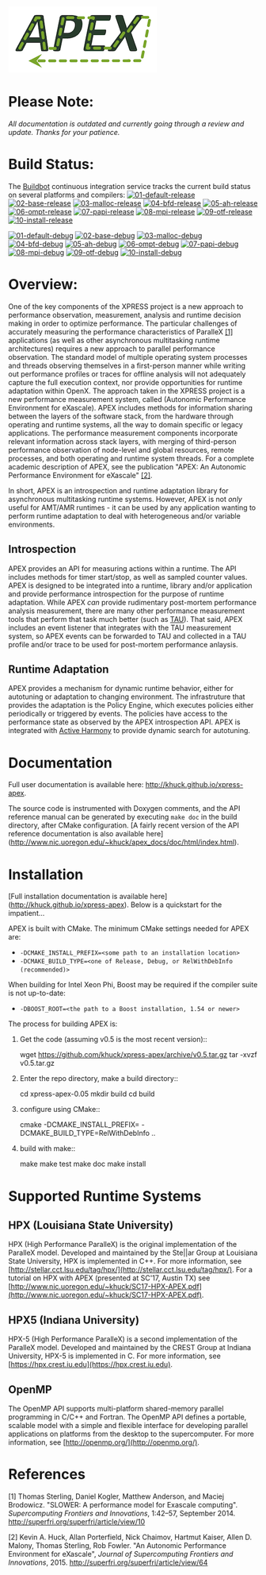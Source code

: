 ![Lame APEX logo](doc/logo-cropped.png)

Please Note:
===========
*All documentation is outdated and currently going through a review and update.  Thanks for your patience.*

Build Status:
===========
The [Buildbot](http://omega.nic.uoregon.edu:8010/#/grid) continuous integration
service tracks the current build status on several platforms and compilers:
[![01-default-release](http://omega.nic.uoregon.edu:8010/badges/01-default-release.svg?left_text=01-default-release)](http://omega.nic.uoregon.edu:8010/#/)
[![02-base-release](http://omega.nic.uoregon.edu:8010/badges/02-base-release.svg?left_text=02-base-release)](http://omega.nic.uoregon.edu:8010/#/)
[![03-malloc-release](http://omega.nic.uoregon.edu:8010/badges/03-malloc-release.svg?left_text=03-malloc-release)](http://omega.nic.uoregon.edu:8010/#/)
[![04-bfd-release](http://omega.nic.uoregon.edu:8010/badges/04-bfd-release.svg?left_text=04-bfd-release)](http://omega.nic.uoregon.edu:8010/#/)
[![05-ah-release](http://omega.nic.uoregon.edu:8010/badges/05-ah-release.svg?left_text=05-ah-release)](http://omega.nic.uoregon.edu:8010/#/)
[![06-ompt-release](http://omega.nic.uoregon.edu:8010/badges/06-ompt-release.svg?left_text=06-ompt-release)](http://omega.nic.uoregon.edu:8010/#/)
[![07-papi-release](http://omega.nic.uoregon.edu:8010/badges/07-papi-release.svg?left_text=07-papi-release)](http://omega.nic.uoregon.edu:8010/#/)
[![08-mpi-release](http://omega.nic.uoregon.edu:8010/badges/08-mpi-release.svg?left_text=08-mpi-release)](http://omega.nic.uoregon.edu:8010/#/)
[![09-otf-release](http://omega.nic.uoregon.edu:8010/badges/09-otf-release.svg?left_text=09-otf-release)](http://omega.nic.uoregon.edu:8010/#/)
[![10-install-release](http://omega.nic.uoregon.edu:8010/badges/10-install-release.svg?left_text=10-install-release)](http://omega.nic.uoregon.edu:8010/#/)

[![01-default-debug](http://omega.nic.uoregon.edu:8010/badges/01-default-debug.svg?left_text=01-default-debug)](http://omega.nic.uoregon.edu:8010/#/)
[![02-base-debug](http://omega.nic.uoregon.edu:8010/badges/02-base-debug.svg?left_text=02-base-debug)](http://omega.nic.uoregon.edu:8010/#/)
[![03-malloc-debug](http://omega.nic.uoregon.edu:8010/badges/03-malloc-debug.svg?left_text=03-malloc-debug)](http://omega.nic.uoregon.edu:8010/#/)
[![04-bfd-debug](http://omega.nic.uoregon.edu:8010/badges/04-bfd-debug.svg?left_text=04-bfd-debug)](http://omega.nic.uoregon.edu:8010/#/)
[![05-ah-debug](http://omega.nic.uoregon.edu:8010/badges/05-ah-debug.svg?left_text=05-ah-debug)](http://omega.nic.uoregon.edu:8010/#/)
[![06-ompt-debug](http://omega.nic.uoregon.edu:8010/badges/06-ompt-debug.svg?left_text=06-ompt-debug)](http://omega.nic.uoregon.edu:8010/#/)
[![07-papi-debug](http://omega.nic.uoregon.edu:8010/badges/07-papi-debug.svg?left_text=07-papi-debug)](http://omega.nic.uoregon.edu:8010/#/)
[![08-mpi-debug](http://omega.nic.uoregon.edu:8010/badges/08-mpi-debug.svg?left_text=08-mpi-debug)](http://omega.nic.uoregon.edu:8010/#/)
[![09-otf-debug](http://omega.nic.uoregon.edu:8010/badges/09-otf-debug.svg?left_text=09-otf-debug)](http://omega.nic.uoregon.edu:8010/#/)
[![10-install-debug](http://omega.nic.uoregon.edu:8010/badges/10-install-debug.svg?left_text=10-install-debug)](http://omega.nic.uoregon.edu:8010/#/)

Overview:
=========

One of the key components of the XPRESS project is a new approach to performance observation, measurement, analysis and runtime decision making in order to optimize performance. The particular challenges of accurately measuring the performance characteristics of ParalleX [\[1\]](#footnote1) applications (as well as other asynchronous multitasking runtime architectures) requires a new approach to parallel performance observation. The standard model of multiple operating system processes and threads observing themselves in a first-person manner while writing out performance profiles or traces for offline analysis will not adequately capture the full execution context, nor provide opportunities for runtime adaptation within OpenX. The approach taken in the XPRESS project is a new performance measurement system, called (Autonomic Performance Environment for eXascale). APEX includes methods for information sharing between the layers of the software stack, from the hardware through operating and runtime systems, all the way to domain specific or legacy applications. The performance measurement components incorporate relevant information across stack layers, with merging of third-person performance observation of node-level and global resources, remote processes, and both operating and runtime system threads.  For a complete academic description of APEX, see the publication "APEX: An Autonomic Performance Environment for eXascale"  [\[2\]](#footnote2).

In short, APEX is an introspection and runtime adaptation library for asynchronous multitasking runtime systems. However, APEX is not *only* useful for AMT/AMR runtimes - it can be used by any application wanting to perform runtime adaptation to deal with heterogeneous and/or variable environments.

Introspection
-------------
APEX provides an API for measuring actions within a runtime. The API includes methods for timer start/stop, as well as sampled counter values. APEX is designed to be integrated into a runtime, library and/or application and provide performance introspection for the purpose of runtime adaptation. While APEX *can* provide rudimentary post-mortem performance analysis measurement, there are many other performance measurement tools that perform that task much better (such as [TAU](http://tau.uoregon.edu)).  That said, APEX includes an event listener that integrates with the TAU measurement system, so APEX events can be forwarded to TAU and collected in a TAU profile and/or trace to be used for post-mortem performance anlaysis.

Runtime Adaptation
------------------
APEX provides a mechanism for dynamic runtime behavior, either for autotuning or adaptation to changing environment.  The infrastruture that provides the adaptation is the Policy Engine, which executes policies either periodically or triggered by events. The policies have access to the performance state as observed by the APEX introspection API. APEX is integrated with [Active Harmony](http://www.dyninst.org/harmony) to provide dynamic search for autotuning.

Documentation
=============

Full user documentation is available here: http://khuck.github.io/xpress-apex.

The source code is instrumented with Doxygen comments, and the API reference manual can be generated by executing `make doc` in the build directory, after CMake configuration.  [A fairly recent version of the API reference documentation is also available here] (http://www.nic.uoregon.edu/~khuck/apex_docs/doc/html/index.html).

Installation
============

[Full installation documentation is available here] (http://khuck.github.io/xpress-apex). Below is a quickstart for the impatient...

APEX is built with CMake. The minimum CMake settings needed for APEX are:

* `-DCMAKE_INSTALL_PREFIX=<some path to an installation location>`
* `-DCMAKE_BUILD_TYPE=<one of Release, Debug, or RelWithDebInfo (recommended)>`

When building for Intel Xeon Phi, Boost may be required if the compiler suite is not up-to-date:

* `-DBOOST_ROOT=<the path to a Boost installation, 1.54 or newer>`

The process for building APEX is:

1) Get the code (assuming v0.5 is the most recent version)::

    wget https://github.com/khuck/xpress-apex/archive/v0.5.tar.gz
    tar -xvzf v0.5.tar.gz

2) Enter the repo directory, make a build directory::

    cd xpress-apex-0.05
    mkdir build
    cd build

3) configure using CMake::

    cmake -DCMAKE_INSTALL_PREFIX=<installation-path> -DCMAKE_BUILD_TYPE=RelWithDebInfo ..

4) build with make::

    make
    make test
    make doc
    make install

Supported Runtime Systems
=========================

HPX (Louisiana State University)
---------------------------------

HPX (High Performance ParalleX) is the original implementation of the ParalleX model. Developed and maintained by the Ste||ar Group at Louisiana State University, HPX is implemented in C++. For more information, see [http://stellar.cct.lsu.edu/tag/hpx/](http://stellar.cct.lsu.edu/tag/hpx/).  For a tutorial on HPX with APEX (presented at SC'17, Austin TX) see [http://www.nic.uoregon.edu/~khuck/SC17-HPX-APEX.pdf](http://www.nic.uoregon.edu/~khuck/SC17-HPX-APEX.pdf).

HPX5 (Indiana University)
-------------------------

HPX-5 (High Performance ParalleX) is a second implementation of the ParalleX model. Developed and maintained by the CREST Group at Indiana University, HPX-5 is implemented in C.  For more information, see [https://hpx.crest.iu.edu](https://hpx.crest.iu.edu).

OpenMP
------

The OpenMP API supports multi-platform shared-memory parallel programming in C/C++ and Fortran. The OpenMP API defines a portable, scalable model with a simple and flexible interface for developing parallel applications on platforms from the desktop to the supercomputer.  For more information, see [http://openmp.org/](http://openmp.org/).

References
==========
<a name="footnote1">[1]</a> Thomas Sterling, Daniel Kogler, Matthew Anderson, and Maciej Brodowicz. "SLOWER: A performance model for Exascale computing". *Supercomputing Frontiers and Innovations*, 1:42–57, September 2014.  http://superfri.org/superfri/article/view/10

<a name="footnote2">[2]</a> Kevin A. Huck, Allan Porterfield, Nick Chaimov, Hartmut Kaiser, Allen D. Malony, Thomas Sterling, Rob Fowler. "An Autonomic Performance Environment for eXascale", *Journal of Supercomputing Frontiers and Innovations*, 2015.  http://superfri.org/superfri/article/view/64
